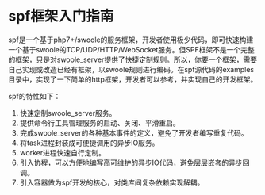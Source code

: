 # spf框架入门指南
spf是一个基于php7+/swoole的服务框架，开发者使用极少代码，即可快速构建一个基于swoole的TCP/UDP/HTTP/WebSocket服务。但SPF框架不是一个完整的框架，只是对swoole_server提供了快捷定制规则。所以，你要一个框架，需要自己实现或改造已经有框架，以swoole规则进行编码。在spf源代码的examples目录中，实现了一下简单的http框架，开发者可以参考，并实现自己的开发框架。

spf的特性如下：
1. 快速定制swoole_server服务。
2. 提供命令行工具管理服务的启动、关闭、平滑重启。
3. 完成swoole_server的各种基本事件的定义，避免了开发者编写重复代码。
4. 将task进程封装成可便捷调用的异步IO服务。
5. worker进程快速自行定制。
6. 引入协程，可以方便地编写高可维护的异步IO代码，避免层层嵌套的异步回调。
7. 引入容器做为spf开发的核心，对类库间复杂依赖实现解耦。





